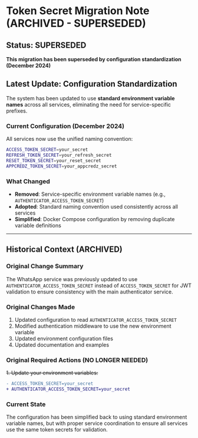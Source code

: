 # Token Secret Migration Note (ARCHIVED - SUPERSEDED)

## Status: SUPERSEDED
**This migration has been superseded by configuration standardization (December 2024)**

## Latest Update: Configuration Standardization
The system has been updated to use **standard environment variable names** across all services, eliminating the need for service-specific prefixes.

### Current Configuration (December 2024)
All services now use the unified naming convention:
```bash
ACCESS_TOKEN_SECRET=your_secret
REFRESH_TOKEN_SECRET=your_refresh_secret
RESET_TOKEN_SECRET=your_reset_secret
APPCREDZ_TOKEN_SECRET=your_appcredz_secret
```

### What Changed
- **Removed**: Service-specific environment variable names (e.g., `AUTHENTICATOR_ACCESS_TOKEN_SECRET`)
- **Adopted**: Standard naming convention used consistently across all services
- **Simplified**: Docker Compose configuration by removing duplicate variable definitions

---

## Historical Context (ARCHIVED)

### Original Change Summary
The WhatsApp service was previously updated to use `AUTHENTICATOR_ACCESS_TOKEN_SECRET` instead of `ACCESS_TOKEN_SECRET` for JWT validation to ensure consistency with the main authenticator service.

### Original Changes Made
1. Updated configuration to read `AUTHENTICATOR_ACCESS_TOKEN_SECRET`
2. Modified authentication middleware to use the new environment variable
3. Updated environment configuration files
4. Updated documentation and examples

### Original Required Actions (NO LONGER NEEDED)
~~1. Update your environment variables:~~
   ```diff
   - ACCESS_TOKEN_SECRET=your_secret
   + AUTHENTICATOR_ACCESS_TOKEN_SECRET=your_secret
   ```

### Current State
The configuration has been simplified back to using standard environment variable names, but with proper service coordination to ensure all services use the same token secrets for validation.
